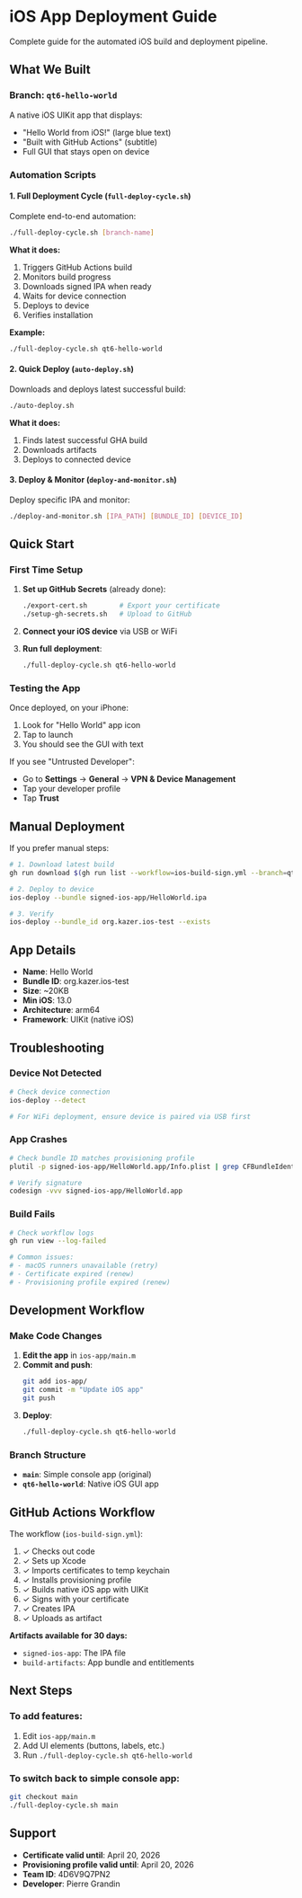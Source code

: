# iOS App Deployment Guide

Complete guide for the automated iOS build and deployment pipeline.

## What We Built

### Branch: `qt6-hello-world`
A native iOS UIKit app that displays:
- "Hello World from iOS!" (large blue text)
- "Built with GitHub Actions" (subtitle)
- Full GUI that stays open on device

### Automation Scripts

#### 1. **Full Deployment Cycle** (`full-deploy-cycle.sh`)
Complete end-to-end automation:
```bash
./full-deploy-cycle.sh [branch-name]
```

**What it does:**
1. Triggers GitHub Actions build
2. Monitors build progress
3. Downloads signed IPA when ready
4. Waits for device connection
5. Deploys to device
6. Verifies installation

**Example:**
```bash
./full-deploy-cycle.sh qt6-hello-world
```

#### 2. **Quick Deploy** (`auto-deploy.sh`)
Downloads and deploys latest successful build:
```bash
./auto-deploy.sh
```

**What it does:**
1. Finds latest successful GHA build
2. Downloads artifacts
3. Deploys to connected device

#### 3. **Deploy & Monitor** (`deploy-and-monitor.sh`)
Deploy specific IPA and monitor:
```bash
./deploy-and-monitor.sh [IPA_PATH] [BUNDLE_ID] [DEVICE_ID]
```

## Quick Start

### First Time Setup

1. **Set up GitHub Secrets** (already done):
   ```bash
   ./export-cert.sh        # Export your certificate
   ./setup-gh-secrets.sh   # Upload to GitHub
   ```

2. **Connect your iOS device** via USB or WiFi

3. **Run full deployment**:
   ```bash
   ./full-deploy-cycle.sh qt6-hello-world
   ```

### Testing the App

Once deployed, on your iPhone:
1. Look for "Hello World" app icon
2. Tap to launch
3. You should see the GUI with text

If you see "Untrusted Developer":
- Go to **Settings** → **General** → **VPN & Device Management**
- Tap your developer profile
- Tap **Trust**

## Manual Deployment

If you prefer manual steps:

```bash
# 1. Download latest build
gh run download $(gh run list --workflow=ios-build-sign.yml --branch=qt6-hello-world --status=success --limit 1 --json databaseId --jq '.[0].databaseId')

# 2. Deploy to device
ios-deploy --bundle signed-ios-app/HelloWorld.ipa

# 3. Verify
ios-deploy --bundle_id org.kazer.ios-test --exists
```

## App Details

- **Name**: Hello World
- **Bundle ID**: org.kazer.ios-test
- **Size**: ~20KB
- **Min iOS**: 13.0
- **Architecture**: arm64
- **Framework**: UIKit (native iOS)

## Troubleshooting

### Device Not Detected
```bash
# Check device connection
ios-deploy --detect

# For WiFi deployment, ensure device is paired via USB first
```

### App Crashes
```bash
# Check bundle ID matches provisioning profile
plutil -p signed-ios-app/HelloWorld.app/Info.plist | grep CFBundleIdentifier

# Verify signature
codesign -vvv signed-ios-app/HelloWorld.app
```

### Build Fails
```bash
# Check workflow logs
gh run view --log-failed

# Common issues:
# - macOS runners unavailable (retry)
# - Certificate expired (renew)
# - Provisioning profile expired (renew)
```

## Development Workflow

### Make Code Changes

1. **Edit the app** in `ios-app/main.m`
2. **Commit and push**:
   ```bash
   git add ios-app/
   git commit -m "Update iOS app"
   git push
   ```
3. **Deploy**:
   ```bash
   ./full-deploy-cycle.sh qt6-hello-world
   ```

### Branch Structure

- **`main`**: Simple console app (original)
- **`qt6-hello-world`**: Native iOS GUI app

## GitHub Actions Workflow

The workflow (`ios-build-sign.yml`):
1. ✓ Checks out code
2. ✓ Sets up Xcode
3. ✓ Imports certificates to temp keychain
4. ✓ Installs provisioning profile
5. ✓ Builds native iOS app with UIKit
6. ✓ Signs with your certificate
7. ✓ Creates IPA
8. ✓ Uploads as artifact

**Artifacts available for 30 days:**
- `signed-ios-app`: The IPA file
- `build-artifacts`: App bundle and entitlements

## Next Steps

### To add features:
1. Edit `ios-app/main.m`
2. Add UI elements (buttons, labels, etc.)
3. Run `./full-deploy-cycle.sh qt6-hello-world`

### To switch back to simple console app:
```bash
git checkout main
./full-deploy-cycle.sh main
```

## Support

- **Certificate valid until**: April 20, 2026
- **Provisioning profile valid until**: April 20, 2026
- **Team ID**: 4D6V9Q7PN2
- **Developer**: Pierre Grandin
